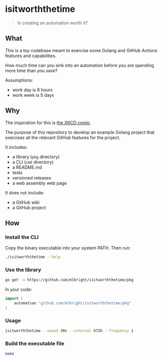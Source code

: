 # isitworththetime

> Is creating an automation worth it?

## What

This is a toy codebase meant to exercise some Golang and GitHub Actions features and capabilities.

How much time can you sink into an automation before you are spending more time than you save?

Assumptions:

- work day is 8 hours
- work week is 5 days

## Why

The inspiration for this is [the XKCD comic][isitworththetime].

The purpose of this repository to develop an example Golang project that exercises all the relevant GitHub features for the project.

It includes:

- a library (`pkg` directory)
- a CLI (`cmd` directory)
- a README.md
- tests
- versioned releases
- a web assembly web page

It does not include:

- a GitHub wiki
- a GitHub project

## How

### Install the CLI

Copy the binary executable into your system PATH.
Then run:

```bash
./isitworththetime --help
```

### Use the library

```bash
go get -u https://github.com/mlbright/isitworththetime/pkg
```

In your code:

```go
import (
	automation "github.com/mlbright/isitworththetime/pkg"
)
```

### Usage

```bash
isitworththetime --saved 30s --interval 672h --frequency 1
```

### Build the executable file

```bash
make
```

[isitworththetime]: https://xkcd.com/1205/
